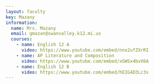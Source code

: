 ```yaml
---
layout: faculty
key: Mazany
information:
  name: Mrs. Mazany
  email: gmazan@swanvalley.k12.mi.us
  courses:
    - name: English 12 A
      video: https://www.youtube.com/embed/nnx2ufZXrRI
    - name: AP Literature and Composition
      video: https://www.youtube.com/embed/xGWSx4bvX6A
    - name: English 12 B
      video: https://www.youtube.com/embed/hEIG4D3Lc3s
---
```

